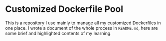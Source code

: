# Customized Dockerfile Pool

This is a repository I use mainly to manage all my customized Dockerfiles in one place. I wrote a document of the whole process in `README.md`, here are some brief and highlighted contents of my learning.

